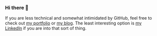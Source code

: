 ### Hi there 👋

If you are less technical and somewhat intimidated by GitHub, feel free 
to check out [my portfolio](https://portfolio.samhalperin.com) or [my blog](https://blog.samhalperin.com).
The least interesting option is [my LinkedIn](https://linkedin.com/in/sqh) if you are into that sort of thing.
